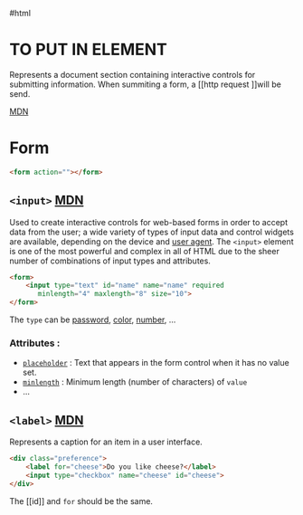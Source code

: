 #html

# TO PUT IN ELEMENT 
Represents a document section containing interactive controls for submitting information.
When summiting a form, a [[http request ]]will be send.

[MDN](https://developer.mozilla.org/fr/docs/Web/HTML/Element/form)

# Form
```html
<form action=""></form>
```

## `<input>` [MDN](https://developer.mozilla.org/fr/docs/Web/HTML/Element/input)
Used to create interactive controls for web-based forms in order to accept data from the user; a wide variety of types of input data and control widgets are available, depending on the device and [user agent](https://developer.mozilla.org/en-US/docs/Glossary/User_agent). The `<input>` element is one of the most powerful and complex in all of HTML due to the sheer number of combinations of input types and attributes.
```html
<form>
	<input type="text" id="name" name="name" required
       minlength="4" maxlength="8" size="10">
</form>
```
The `type` can be [password](https://developer.mozilla.org/en-US/docs/Web/HTML/Element/input/password), [color](https://developer.mozilla.org/en-US/docs/Web/HTML/Element/input/color), [number](https://developer.mozilla.org/en-US/docs/Web/HTML/Element/input/number), ...

### Attributes :
- [`placeholder`](https://developer.mozilla.org/en-US/docs/Web/HTML/Element/input#placeholder) : Text that appears in the form control when it has no value set.
- [`minlength`](https://developer.mozilla.org/en-US/docs/Web/HTML/Element/input#minlength) : Minimum length (number of characters) of `value`
- ...

## `<label>` [MDN](https://developer.mozilla.org/fr/docs/Web/HTML/Element/label)
Represents a caption for an item in a user interface.
```html
<div class="preference">
    <label for="cheese">Do you like cheese?</label>
    <input type="checkbox" name="cheese" id="cheese">
</div>
```
The [[id]] and `for` should be the same.